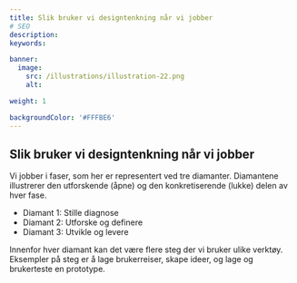 ```yaml
---
title: Slik bruker vi designtenkning når vi jobber
# SEO
description:
keywords:

banner:
  image:
    src: /illustrations/illustration-22.png
    alt:

weight: 1

backgroundColor: '#FFFBE6'
---
```


## Slik bruker vi designtenkning når vi jobber 
Vi jobber i faser, som her er representert ved tre diamanter. Diamantene illustrerer den utforskende (åpne) og den konkretiserende (lukke) delen av hver fase.

- Diamant 1: Stille diagnose
- Diamant 2: Utforske og definere
- Diamant 3: Utvikle og levere

Innenfor hver diamant kan det være flere steg der vi bruker ulike verktøy. Eksempler på steg er å lage brukerreiser, skape ideer, og lage og brukerteste en prototype.